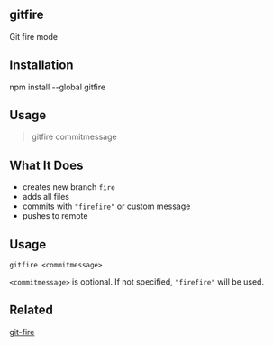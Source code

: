 ## gitfire
Git fire mode

## Installation
npm install --global gitfire

## Usage

> gitfire commitmessage
## What It Does

- creates new branch `fire`
- adds all files
- commits with `"firefire"` or custom message
- pushes to remote

## Usage

`gitfire <commitmessage>`

`<commitmessage>` is optional. If not specified, `"firefire"` will be used.

## Related
[git-fire](https://github.com/qw3rtman/git-fire)
